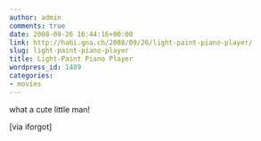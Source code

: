 ```yaml
---
author: admin
comments: true
date: 2008-09-26 16:44:16+00:00
link: http://habi.gna.ch/2008/09/26/light-paint-piano-player/
slug: light-paint-piano-player
title: Light-Paint Piano Player
wordpress_id: 1489
categories:
- movies
---
```



  
  
  
  
  

  

what a cute little man!

[via iforgot]


